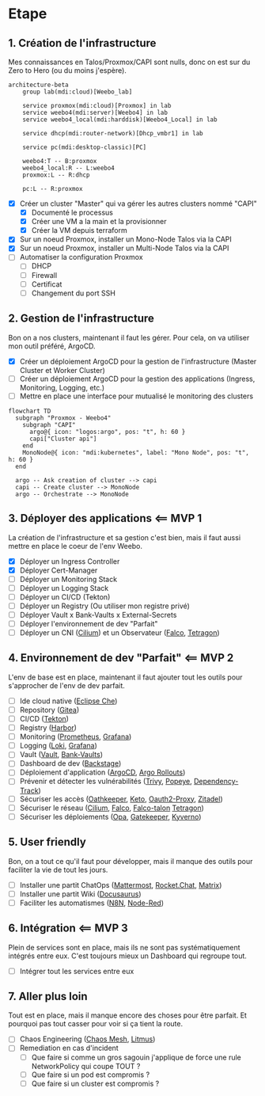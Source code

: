 # Etape

## 1. Création de l'infrastructure

Mes connaissances en Talos/Proxmox/CAPI sont nulls, donc on est sur du Zero to Hero (ou du moins j'espère).

```mermaid
architecture-beta
    group lab(mdi:cloud)[Weebo_lab]

    service proxmox(mdi:cloud)[Proxmox] in lab
    service weebo4(mdi:server)[Weebo4] in lab
    service weebo4_local(mdi:harddisk)[Weebo4_Local] in lab

    service dhcp(mdi:router-network)[Dhcp_vmbr1] in lab

    service pc(mdi:desktop-classic)[PC]

    weebo4:T -- B:proxmox
    weebo4_local:R -- L:weebo4
    proxmox:L -- R:dhcp

    pc:L -- R:proxmox
```

- [x] Créer un cluster "Master" qui va gérer les autres clusters nommé "CAPI"
  - [x] Documenté le processus
  - [x] Créer une VM a la main et la provisionner
  - [x] Créer la VM depuis terraform
- [x] Sur un noeud Proxmox, installer un Mono-Node Talos via la CAPI
- [x] Sur un noeud Proxmox, installer un Multi-Node Talos via la CAPI
- [ ] Automatiser la configuration Proxmox
  - [ ] DHCP
  - [ ] Firewall
  - [ ] Certificat
  - [ ] Changement du port SSH

## 2. Gestion de l'infrastructure

Bon on a nos clusters, maintenant il faut les gérer. Pour cela, on va utiliser mon outil préféré, ArgoCD.

- [x] Créer un déploiement ArgoCD pour la gestion de l'infrastructure (Master Cluster et Worker Cluster)
- [ ] Créer un déploiement ArgoCD pour la gestion des applications (Ingress, Monitoring, Logging, etc.)
- [ ] Mettre en place une interface pour mutualisé le monitoring des clusters

```mermaid
flowchart TD
  subgraph "Proxmox - Weebo4"
    subgraph "CAPI"
      argo@{ icon: "logos:argo", pos: "t", h: 60 }
      capi["Cluster api"]
    end
    MonoNode@{ icon: "mdi:kubernetes", label: "Mono Node", pos: "t", h: 60 }
  end

  argo -- Ask creation of cluster --> capi
  capi -- Create cluster --> MonoNode
  argo -- Orchestrate --> MonoNode

```

## 3. Déployer des applications <== MVP 1

La création de l'infrastructure et sa gestion c'est bien, mais il faut aussi mettre en place le coeur de l'env Weebo.

- [x] Déployer un Ingress Controller
- [x] Déployer Cert-Manager
- [ ] Déployer un Monitoring Stack
- [ ] Déployer un Logging Stack
- [ ] Déployer un CI/CD (Tekton)
- [ ] Déployer un Registry (Ou utiliser mon registre privé)
- [ ] Déployer Vault x Bank-Vaults x External-Secrets
- [ ] Déployer l'environnement de dev "Parfait"
- [ ] Déployer un CNI ([Cilium](https://cilium.io/)) et un Observateur ([Falco](https://falco.org/), [Tetragon](https://tetragon.io/))

## 4. Environnement de dev "Parfait" <== MVP 2

L'env de base est en place, maintenant il faut ajouter tout les outils pour s'approcher de l'env de dev parfait.

- [ ] Ide cloud native ([Eclipse Che](https://www.eclipse.org/che/))
- [ ] Repository ([Gitea](https://gitea.io/))
- [ ] CI/CD ([Tekton](https://tekton.dev/))
- [ ] Registry ([Harbor](https://goharbor.io/))
- [ ] Monitoring ([Prometheus](https://prometheus.io/), [Grafana](https://grafana.com/))
- [ ] Logging ([Loki](https://grafana.com/loki/), [Grafana](https://grafana.com/))
- [ ] Vault ([Vault](https://www.vaultproject.io/), [Bank-Vaults](https://banzaicloud.com/products/bank-vaults/))
- [ ] Dashboard de dev ([Backstage](https://backstage.io/))
- [ ] Déploiement d'application ([ArgoCD](https://argoproj.github.io/argo-cd/), [Argo Rollouts](https://argoproj.github.io/argo-rollouts/))
- [ ] Prévenir et détecter les vulnérabilités ([Trivy](https://trivy.dev/latest/), [Popeye](https://popeyecli.io/), [Dependency-Track](https://dependencytrack.org/))
- [ ] Sécuriser les accès ([Oathkeeper](https://www.ory.sh/oathkeeper/), [Keto](https://www.ory.sh/keto/), [Oauth2-Proxy](https://oauth2-proxy.github.io/oauth2-proxy/), [Zitadel](https://zitadel.com/))
- [ ] Sécuriser le réseau ([Cilium](https://cilium.io/), [Falco](https://falco.org/), [Falco-talon](https://docs.falco-talon.org) [Tetragon](https://tetragon.io/))
- [ ] Sécuriser les déploiements ([Opa](https://www.openpolicyagent.org/), [Gatekeeper](https://www.openpolicyagent.org/docs/latest/kubernetes-introduction/), [Kyverno](https://kyverno.io/))

## 5. User friendly

Bon, on a tout ce qu'il faut pour développer, mais il manque des outils pour faciliter la vie de tout les jours.

- [ ] Installer une partit ChatOps ([Mattermost](https://mattermost.com/), [Rocket.Chat](https://rocket.chat/), [Matrix](https://matrix.org/))
- [ ] Installer une partit Wiki ([Docusaurus](https://docusaurus.io/))
- [ ] Faciliter les automatismes ([N8N](https://n8n.io/), [Node-Red](https://nodered.org/))

## 6. Intégration <== MVP 3

Plein de services sont en place, mais ils ne sont pas systématiquement intégrés entre eux. C'est toujours mieux un Dashboard qui regroupe tout.

- [ ] Intégrer tout les services entre eux

## 7. Aller plus loin

Tout est en place, mais il manque encore des choses pour être parfait. Et pourquoi pas tout casser pour voir si ça tient la route.

- [ ] Chaos Engineering ([Chaos Mesh](https://chaos-mesh.org/), [Litmus](https://litmuschaos.io/))
- [ ] Remediation en cas d'incident
  - [ ] Que faire si comme un gros sagouin j'applique de force une rule NetworkPolicy qui coupe TOUT ?
  - [ ] Que faire si un pod est compromis ?
  - [ ] Que faire si un cluster est compromis ?
